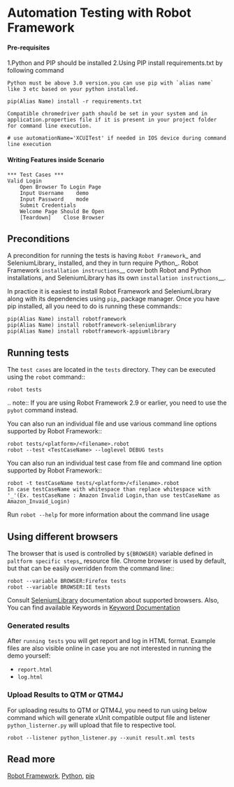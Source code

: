 # Automation Testing with Robot Framework

#### Pre-requisites
1.Python and PIP should be installed
2.Using PIP install requirements.txt by following command
```
Python must be above 3.0 version.you can use pip with `alias name` like 3 etc based on your python installed.

pip(Alias Name) install -r requirements.txt

Compatible chromedriver path should be set in your system and in application.properties file if it is present in your project folder for command line execution.

# use automationName='XCUITest' if needed in IOS device during command line execution
```


#### Writing Features inside Scenario
    *** Test Cases ***
    Valid Login
        Open Browser To Login Page
        Input Username    demo
        Input Password    mode
        Submit Credentials
        Welcome Page Should Be Open
        [Teardown]    Close Browser


Preconditions
-------------

A precondition for running the tests is having `Robot Framework`_ and
SeleniumLibrary_ installed, and they in turn require
Python_. Robot Framework `installation instructions`__ cover both
Robot and Python installations, and SeleniumLibrary has its own
`installation instructions`__.

In practice it is easiest to install Robot Framework and
SeleniumLibrary along with its dependencies using `pip`_ package
manager. Once you have pip installed, all you need to do is running
these commands::

    pip(Alias Name) install robotframework
    pip(Alias Name) install robotframework-seleniumlibrary
    pip(Alias Name) install robotframework-appiumlibrary

Running tests
-------------

The `test cases` are located in the ``tests`` directory. They can be
executed using the ``robot`` command::

    robot tests

.. note:: If you are using Robot Framework 2.9 or earlier, you need to
          use the ``pybot`` command instead.

You can also run an individual  file and use various command line
options supported by Robot Framework::

    robot tests/<platform>/<filename>.robot
    robot --test <TestCaseName> --loglevel DEBUG tests

You can also run an individual test case from file and command line option  supported by Robot Framework::

    robot -t testCaseName tests/<platform>/<filename>.robot
    In case testCaseName with whitespace than replace whitespace with '_'(Ex. testCaseName : Amazon Invalid Login,than use testCaseName as Amazon_Invaid_Login)

Run ``robot --help`` for more information about the command line usage

Using different browsers
------------------------

The browser that is used is controlled by ``${BROWSER}`` variable defined in
`paltform specific steps`_ resource file. Chrome browser is used by default, but that
can be easily overridden from the command line::

    robot --variable BROWSER:Firefox tests
    robot --variable BROWSER:IE tests


Consult
[SeleniumLibrary]( https://github.com/robotframework/SeleniumLibrary) documentation about supported browsers.
Also, You can find available Keywords in [Keyword Documentation](http://robotframework.org/SeleniumLibrary/SeleniumLibrary.html)

### Generated results

After `running tests` you will get report and log in HTML format. Example
files are also visible online in case you are not interested in running
the demo yourself:

- `report.html`
- `log.html`

### Upload Results to QTM or QTM4J
For uploading results to QTM or QTM4J, you need to run using below command which will generate xUnit compatible output file and listener `python_listerner.py` will upload that file to respective tool.

    robot --listener python_listener.py --xunit result.xml tests


Read more
------------------------

[Robot Framework](http://robotframework.org), [Python](http://python.org), [pip](http://pip-installer.org)